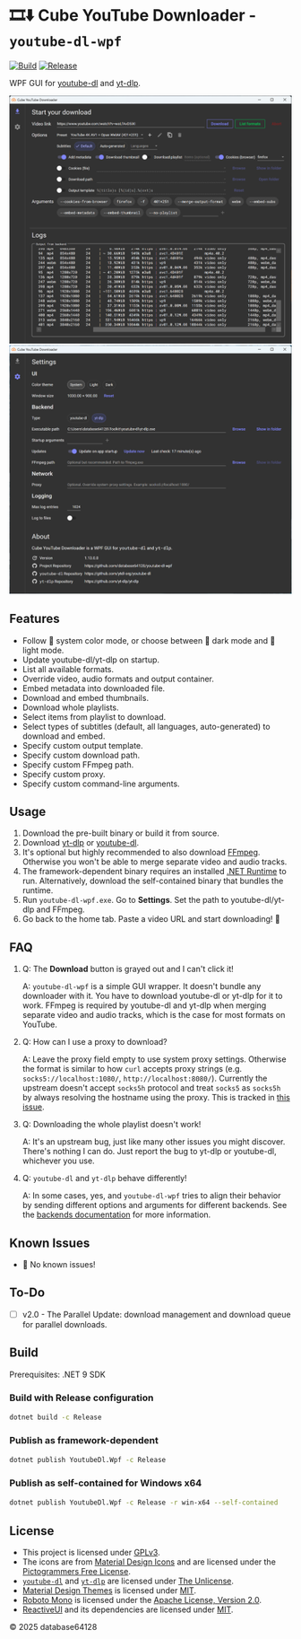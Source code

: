 # 🎞⬇ Cube YouTube Downloader - `youtube-dl-wpf`

[![Build](https://github.com/database64128/youtube-dl-wpf/actions/workflows/build.yml/badge.svg)](https://github.com/database64128/youtube-dl-wpf/actions/workflows/build.yml)
[![Release](https://github.com/database64128/youtube-dl-wpf/actions/workflows/release.yml/badge.svg)](https://github.com/database64128/youtube-dl-wpf/actions/workflows/release.yml)

WPF GUI for [youtube-dl](https://github.com/ytdl-org/youtube-dl) and [yt-dlp](https://github.com/yt-dlp/yt-dlp).

![Home](home.webp "Home")
![Settings](settings.webp "Settings")

## Features

- Follow 🎨 system color mode, or choose between 🌃 dark mode and 🔆 light mode.
- Update youtube-dl/yt-dlp on startup.
- List all available formats.
- Override video, audio formats and output container.
- Embed metadata into downloaded file.
- Download and embed thumbnails.
- Download whole playlists.
- Select items from playlist to download.
- Select types of subtitles (default, all languages, auto-generated) to download and embed.
- Specify custom output template.
- Specify custom download path.
- Specify custom FFmpeg path.
- Specify custom proxy.
- Specify custom command-line arguments.

## Usage

1. Download the pre-built binary or build it from source.
2. Download [yt-dlp](https://github.com/yt-dlp/yt-dlp) or [youtube-dl](https://github.com/ytdl-org/youtube-dl).
3. It's optional but highly recommended to also download [FFmpeg](https://ffmpeg.org/download.html). Otherwise you won't be able to merge separate video and audio tracks.
4. The framework-dependent binary requires an installed [.NET Runtime](https://dotnet.microsoft.com/) to run. Alternatively, download the self-contained binary that bundles the runtime.
5. Run `youtube-dl-wpf.exe`. Go to __Settings__. Set the path to youtube-dl/yt-dlp and FFmpeg.
6. Go back to the home tab. Paste a video URL and start downloading! 🚀

## FAQ

1.  Q: The __Download__ button is grayed out and I can't click it!

    A: `youtube-dl-wpf` is a simple GUI wrapper. It doesn't bundle any downloader with it. You have to download youtube-dl or yt-dlp for it to work. FFmpeg is required by youtube-dl and yt-dlp when merging separate video and audio tracks, which is the case for most formats on YouTube.

2.  Q: How can I use a proxy to download?

    A: Leave the proxy field empty to use system proxy settings. Otherwise the format is similar to how `curl` accepts proxy strings (e.g. `socks5://localhost:1080/`, `http://localhost:8080/`). Currently the upstream doesn't accept `socks5h` protocol and treat `socks5` as `socks5h` by always resolving the hostname using the proxy. This is tracked in [this issue](https://github.com/ytdl-org/youtube-dl/issues/22618).

3.  Q: Downloading the whole playlist doesn't work!

    A: It's an upstream bug, just like many other issues you might discover. There's nothing I can do. Just report the bug to yt-dlp or youtube-dl, whichever you use.

4.  Q: `youtube-dl` and `yt-dlp` behave differently!

    A: In some cases, yes, and `youtube-dl-wpf` tries to align their behavior by sending different options and arguments for different backends. See the [backends documentation](Backends.md) for more information.

## Known Issues

- 🎉 No known issues!

## To-Do

- [ ] v2.0 - The Parallel Update: download management and download queue for parallel downloads.

## Build

Prerequisites: .NET 9 SDK

###  Build with Release configuration

```bash
dotnet build -c Release
```

### Publish as framework-dependent

```bash
dotnet publish YoutubeDl.Wpf -c Release
```

### Publish as self-contained for Windows x64

```bash
dotnet publish YoutubeDl.Wpf -c Release -r win-x64 --self-contained
```

## License

- This project is licensed under [GPLv3](LICENSE).
- The icons are from [Material Design Icons](https://materialdesignicons.com/) and are licensed under the [Pictogrammers Free License](https://dev.materialdesignicons.com/license).
- [`youtube-dl`](https://github.com/ytdl-org/youtube-dl) and [`yt-dlp`](https://github.com/yt-dlp/yt-dlp) are licensed under [The Unlicense](https://github.com/ytdl-org/youtube-dl/blob/master/LICENSE).
- [Material Design Themes](https://github.com/MaterialDesignInXAML/MaterialDesignInXamlToolkit) is licensed under [MIT](https://github.com/MaterialDesignInXAML/MaterialDesignInXamlToolkit/blob/master/LICENSE).
- [Roboto Mono](https://fonts.google.com/specimen/Roboto+Mono) is licensed under the [Apache License, Version 2.0](https://www.apache.org/licenses/LICENSE-2.0).
- [ReactiveUI](https://github.com/reactiveui/ReactiveUI) and its dependencies are licensed under [MIT](https://github.com/reactiveui/ReactiveUI/blob/main/LICENSE).

© 2025 database64128

